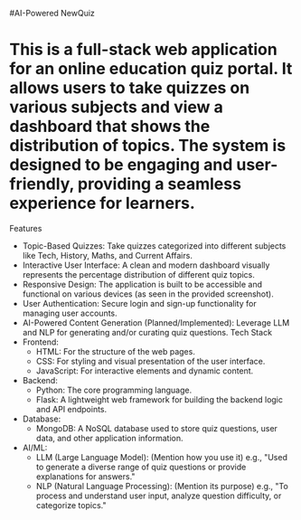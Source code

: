 #AI-Powered NewQuiz


# This is a full-stack web application for an online education quiz portal. It allows users to take quizzes on various subjects and view a dashboard that shows the distribution of topics. The system is designed to be engaging and user-friendly, providing a seamless experience for learners.
Features
 * Topic-Based Quizzes: Take quizzes categorized into different subjects like Tech, History, Maths, and Current Affairs.
 * Interactive User Interface: A clean and modern dashboard visually represents the percentage distribution of different quiz topics.
 * Responsive Design: The application is built to be accessible and functional on various devices (as seen in the provided screenshot).
 * User Authentication: Secure login and sign-up functionality for managing user accounts.
 * AI-Powered Content Generation (Planned/Implemented): Leverage LLM and NLP for generating and/or curating quiz questions.
Tech Stack
 * Frontend:
   * HTML: For the structure of the web pages.
   * CSS: For styling and visual presentation of the user interface.
   * JavaScript: For interactive elements and dynamic content.
 * Backend:
   * Python: The core programming language.
   * Flask: A lightweight web framework for building the backend logic and API endpoints.
 * Database:
   * MongoDB: A NoSQL database used to store quiz questions, user data, and other application information.
 * AI/ML:
   * LLM (Large Language Model): (Mention how you use it) e.g., "Used to generate a diverse range of quiz questions or provide explanations for answers."
   * NLP (Natural Language Processing): (Mention its purpose) e.g., "To process and understand user input, analyze question difficulty, or categorize topics."
